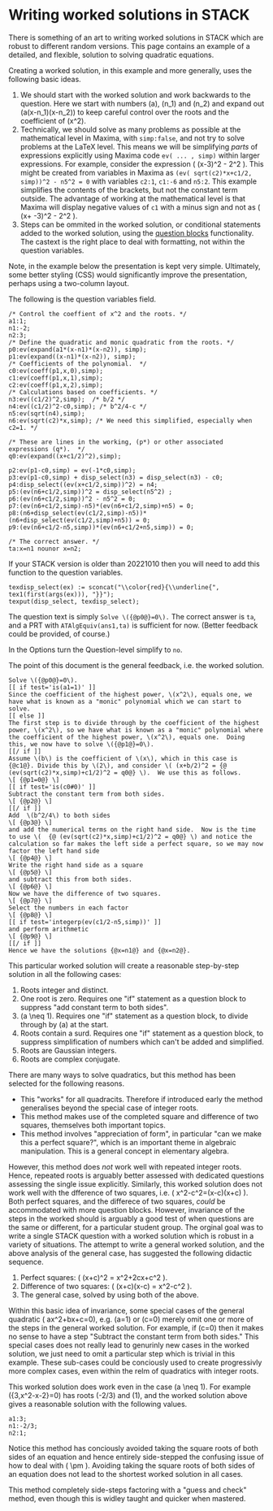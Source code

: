 # Writing worked solutions in STACK

There is something of an art to writing worked solutions in STACK which are robust to different random versions.  This page contains an example of a detailed, and flexible, solution to solving quadratic equations.

Creating a worked solution, in this example and more generally, uses the following basic ideas.

1. We should start with the worked solution and work backwards to the question.  Here we start with numbers \(a\), \(n_1\) and \(n_2\) and expand out \(a(x-n_1)(x-n_2)\) to keep careful control over the roots and the coefficient of \(x^2\).
2. Technically, we should solve as many problems as possible at the mathematical level in Maxima, with `simp:false`, and not try to solve problems at the LaTeX level.  This means we will be simplifying _parts_ of expressions explicitly using Maxima code `ev( ... , simp)` within larger expressions.  For example, consider the expression \( (x-3)^2 - 2^2 \).  This might be created from variables in Maxima as `(ev( sqrt(c2)*x+c1/2, simp))^2 - n5^2 = 0` with variables `c2:1`, `c1:-6` and `n5:2`.  This example simplifies the contents of the brackets, but not the constant term outside.   The advantage of working at the mathematical level is that Maxima will display negative values of `c1` with a minus sign and not as \( (x+ -3)^2 - 2^2 \).
3. Steps can be ommited in the worked solution, or conditional statements added to the worked solution, using the [question blocks](Question_blocks.md) functionality.  The castext is the right place to deal with formatting, not within the question variables.

Note, in the example below the presentation is kept very simple.  Ultimately, some better styling (CSS) would significantly improve the presentation, perhaps using a two-column layout.

The following is the question variables field.

```
/* Control the coeffient of x^2 and the roots. */
a1:1;
n1:-2;
n2:3;
/* Define the quadratic and monic quadratic from the roots. */
p0:ev(expand(a1*(x-n1)*(x-n2)), simp);
p1:ev(expand((x-n1)*(x-n2)), simp);
/* Coefficients of the polynomial.  */
c0:ev(coeff(p1,x,0),simp);
c1:ev(coeff(p1,x,1),simp);
c2:ev(coeff(p1,x,2),simp);
/* Calculations based on coefficients. */
n3:ev((c1/2)^2,simp);  /* b/2 */
n4:ev((c1/2)^2-c0,simp); /* b^2/4-c */
n5:ev(sqrt(n4),simp); 
n6:ev(sqrt(c2)*x,simp); /* We need this simplified, especially when c2=1. */

/* These are lines in the working, (p*) or other associated expressions (q*).  */
q0:ev(expand((x+c1/2)^2),simp);

p2:ev(p1-c0,simp) = ev(-1*c0,simp);
p3:ev(p1-c0,simp) + disp_select(n3) = disp_select(n3) - c0;
p4:disp_select((ev(x+c1/2,simp))^2) = n4;
p5:(ev(n6+c1/2,simp))^2 = disp_select(n5^2) ;
p6:(ev(n6+c1/2,simp))^2 - n5^2 = 0;
p7:(ev(n6+c1/2,simp)-n5)*(ev(n6+c1/2,simp)+n5) = 0;
p8:(n6+disp_select(ev(c1/2,simp)-n5))*(n6+disp_select(ev(c1/2,simp)+n5)) = 0;
p9:(ev(n6+c1/2-n5,simp))*(ev(n6+c1/2+n5,simp)) = 0;

/* The correct answer. */
ta:x=n1 nounor x=n2;
```

If your STACK version is older than 20221010 then you will need to add this function to the question variables.

```
texdisp_select(ex) := sconcat("\\color{red}{\\underline{", tex1(first(args(ex))), "}}");
texput(disp_select, texdisp_select);
```

The question text is simply `Solve \({@p0@}=0\).`  The correct answer is `ta`, and a PRT with `ATAlgEquiv(ans1,ta)` is sufficient for now.  (Better feedback could be provided, of course.)

In the Options turn the Question-level simplify to `no`.

The point of this document is the general feedback, i.e. the worked solution.

```
Solve \({@p0@}=0\).
[[ if test='is(a1=1)' ]]
Since the coefficient of the highest power, \(x^2\), equals one, we have what is known as a "monic" polynomial which we can start to solve.
[[ else ]]
The first step is to divide through by the coefficient of the highest power, \(x^2\), so we have what is known as a "monic" polynomial where the coefficient of the highest power, \(x^2\), equals one.  Doing this, we now have to solve \({@p1@}=0\).
[[/ if ]]
Assume \(b\) is the coefficient of \(x\), which in this case is {@c1@}. Divide this by \(2\), and consider \( (x+b/2)^2 = {@ (ev(sqrt(c2)*x,simp)+c1/2)^2 = q0@} \).  We use this as follows.
\[ {@p1=0@} \] 
[[ if test='is(c0#0)' ]]
Subtract the constant term from both sides.
\[ {@p2@} \] 
[[/ if ]]
Add  \(b^2/4\) to both sides
\[ {@p3@} \]
and add the numerical terms on the right hand side.  Now is the time to use \(  {@ (ev(sqrt(c2)*x,simp)+c1/2)^2 = q0@} \) and notice the calculation so far makes the left side a perfect square, so we may now factor the left hand side
\[ {@p4@} \]
Write the right hand side as a square
\[ {@p5@} \]
and subtract this from both sides.
\[ {@p6@} \]
Now we have the difference of two squares.
\[ {@p7@} \]
Select the numbers in each factor
\[ {@p8@} \]
[[ if test='integerp(ev(c1/2-n5,simp))' ]]
and perform arithmetic
\[ {@p9@} \]
[[/ if ]]
Hence we have the solutions {@x=n1@} and {@x=n2@}.
```

This particular worked solution will create a reasonable step-by-step solution in all the following cases:

1. Roots integer and distinct.
2. One root is zero.  Requires one "if" statement as a question block to suppress "add constant term to both sides".
3. \(a \neq 1\). Requires one "if" statement as a question block, to divide through by \(a\) at the start.
4. Roots contain a surd.  Requires one "if" statement as a question block, to suppress simplification of numbers which can't be added and simplified.
5. Roots are Gaussian integers.
6. Roots are complex conjugate.

There are many ways to solve quadratics, but this method has been selected for the following reasons.

* This "works" for all quadracits. Therefore if introduced early the method generalises beyond the special case of integer roots.
* This method makes use of the completed square and difference of two squares, themselves both important topics.
* This method involves "appreciation of form", in particular "can we make this a perfect square?", which is an important theme in algebraic manipulation.  This is a general concept in elementary algebra.

However, this method does _not_ work well with repeated integer roots. Hence, repeated roots is arguably better assessed with dedicated questions assessing the single issue explicitly.  Similarly, this worked solution does not work well with the dfference of two squares, i.e. \( x^2-c^2=(x-c)(x+c) \). Both perfect squares, and the differece of two squares, _could_ be accommodated with more question blocks.  However, invariance of the steps in the worked should is arguably a good test of when questions are the same or different, for a particular student group.  The orginal goal was to write a single STACK question with a worked solution which is robust in a variety of situations.  The attempt to write a general worked solution, and the above analysis of the general case,  has suggested the following didactic sequence.

1. Perfect squares: \( (x+c)^2 = x^2+2cx+c^2 \).
2. Difference of two squares: \( (x+c)(x-c) = x^2-c^2 \).
3. The general case, solved by using both of the above.

Within this basic idea of invariance, some special cases of the general quadratic \( ax^2+bx+c=0\), e.g. \(a=1\) or \(c=0\) merely omit one or more of the steps in the general worked solution.  For example, if \(c=0\) then it makes no sense to have a step "Subtract the constant term from both sides."  This special cases does not really lead to genurinly new cases in the worked solution, we just need to omit a particular step which is trivial in this example.  These sub-cases could be conciously used to create progressivly more complex cases, even within the relm of quadratics with integer roots.

This worked solution does work even in the case \(a \neq 1\).  For example \({3\,x^2-x-2}=0\) has roots \(-2/3\) and \(1\), and the worked solution above gives a reasonable solution with the following values.

```
a1:3;
n1:-2/3;
n2:1;
```

Notice this method has conciously avoided taking the square roots of both sides of an equation and hence entirely side-stepped the confusing issue of how to deal with \( \pm \).  Avoiding taking the square roots of both sides of an equation does not lead to the shortest worked solution in all cases.

This method completely side-steps factoring with a "guess and check" method, even though this is widley taught and quicker when mastered.
